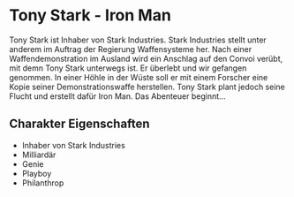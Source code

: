 # Tony Stark - Iron Man
Tony Stark ist Inhaber von Stark Industries. Stark Industries stellt unter anderem im Auftrag der Regierung Waffensysteme her. Nach einer Waffendemonstration im Ausland wird ein Anschlag auf den Convoi verübt, mit demn Tony Stark unterwegs ist. Er überlebt und wir gefangen genommen. 
In einer Höhle in der Wüste soll er mit einem Forscher eine Kopie seiner Demonstrationswaffe herstellen. Tony Stark plant jedoch seine Flucht und erstellt dafür Iron Man. Das Abenteuer beginnt...
## Charakter Eigenschaften
* Inhaber von Stark Industries
* Milliardär
* Genie
* Playboy
* Philanthrop